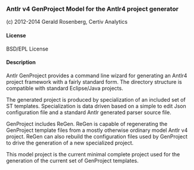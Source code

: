 ### Antlr v4 GenProject Model for the Antlr4 project generator

(c) 2012-2014 Gerald Rosenberg, Certiv Analytics

#### License
BSD/EPL License

#### Description 

Antlr GenProject provides a command line wizard for generating 
an Antlr4 project framework with a fairly standard form.  The 
directory structure is compatible with standard Eclipse/Java 
projects. 

The generated project is produced by specialization of an included
set of ST templates.  Specialization is data driven based on a simple
to edit Json configuration file and a standard Antlr generated parser
source file.

GenProject includes ReGen.  ReGen is capable of regenerating the GenProject
template files from a mostly otherwise ordinary model Antlr v4 project.
ReGen can also rebuild the configuration files used by GenProject to drive
the generation of a new specialized project.

This model project is the current minimal complete project used for the 
generation of the current set of GenProject templates.

